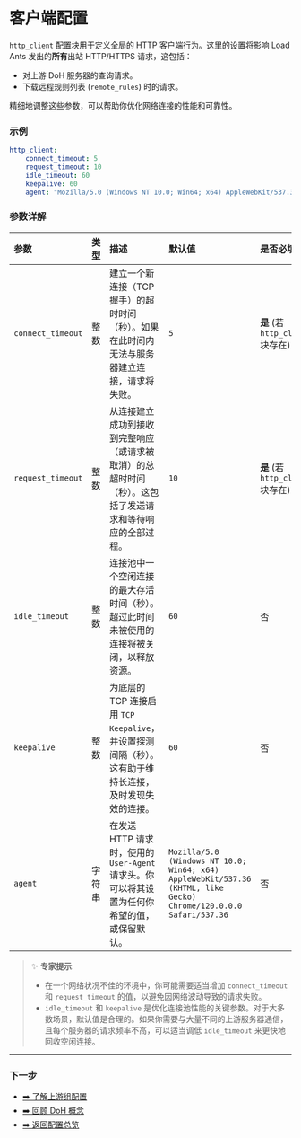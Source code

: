 # 客户端配置

`http_client` 配置块用于定义全局的 HTTP 客户端行为。这里的设置将影响 Load Ants 发出的**所有**出站 HTTP/HTTPS 请求，这包括：

-   对上游 DoH 服务器的查询请求。
-   下载远程规则列表 (`remote_rules`) 时的请求。

精细地调整这些参数，可以帮助你优化网络连接的性能和可靠性。

### 示例

```yaml
http_client:
    connect_timeout: 5
    request_timeout: 10
    idle_timeout: 60
    keepalive: 60
    agent: "Mozilla/5.0 (Windows NT 10.0; Win64; x64) AppleWebKit/537.36 (KHTML, like Gecko) Chrome/120.0.0.0 Safari/537.36"
```

### 参数详解

| 参数              | 类型   | 描述                                                                                                     | 默认值                                                                                                            | 是否必填                         |
| :---------------- | :----- | :------------------------------------------------------------------------------------------------------- | :---------------------------------------------------------------------------------------------------------------- | :------------------------------- |
| `connect_timeout` | 整数   | 建立一个新连接（TCP 握手）的超时时间（秒）。如果在此时间内无法与服务器建立连接，请求将失败。             | `5`                                                                                                               | **是** (若 `http_client` 块存在) |
| `request_timeout` | 整数   | 从连接建立成功到接收到完整响应（或请求被取消）的总超时时间（秒）。这包括了发送请求和等待响应的全部过程。 | `10`                                                                                                              | **是** (若 `http_client` 块存在) |
| `idle_timeout`    | 整数   | 连接池中一个空闲连接的最大存活时间（秒）。超过此时间未被使用的连接将被关闭，以释放资源。                 | `60`                                                                                                              | 否                               |
| `keepalive`       | 整数   | 为底层的 TCP 连接启用 `TCP Keepalive`，并设置探测间隔（秒）。这有助于维持长连接，及时发现失效的连接。    | `60`                                                                                                              | 否                               |
| `agent`           | 字符串 | 在发送 HTTP 请求时，使用的 `User-Agent` 请求头。你可以将其设置为任何你希望的值，或保留默认。             | `Mozilla/5.0 (Windows NT 10.0; Win64; x64) AppleWebKit/537.36 (KHTML, like Gecko) Chrome/120.0.0.0 Safari/537.36` | 否                               |

> ✨ **专家提示**:
>
> -   在一个网络状况不佳的环境中，你可能需要适当增加 `connect_timeout` 和 `request_timeout` 的值，以避免因网络波动导致的请求失败。
> -   `idle_timeout` 和 `keepalive` 是优化连接池性能的关键参数。对于大多数场景，默认值是合理的。如果你需要与大量不同的上游服务器通信，且每个服务器的请求频率不高，可以适当调低 `idle_timeout` 来更快地回收空闲连接。

---

### 下一步

-   [➡️ 了解上游组配置](./upstream-groups.md)
-   [➡️ 回顾 DoH 概念](../concepts/doh.md)
-   [➡️ 返回配置总览](./index.md)
